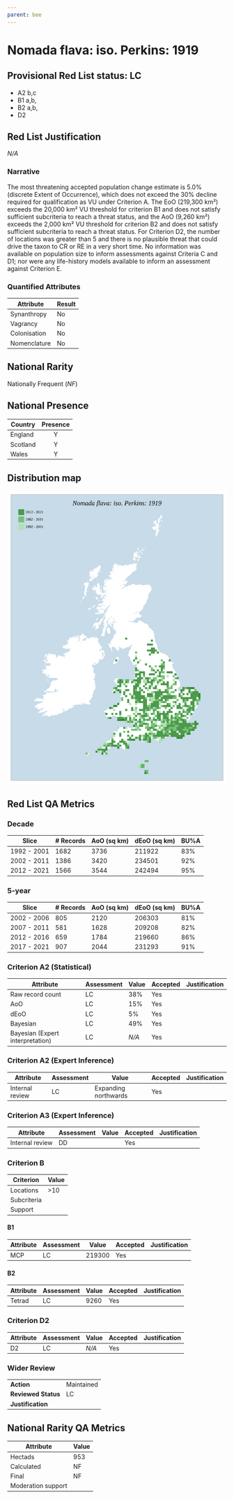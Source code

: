 ```yaml
---
parent: bee
---
```


# Nomada flava: iso. Perkins: 1919

## Provisional Red List status: LC
- A2 b,c
- B1 a,b, 
- B2 a,b, 
- D2

## Red List Justification
*N/A*
### Narrative


The most threatening accepted population change estimate is 5.0% (discrete Extent of Occurrence), which does not exceed the 30% decline required for qualification as VU under Criterion A. The EoO (219,300 km²) exceeds the 20,000 km² VU threshold for criterion B1 and does not satisfy sufficient subcriteria to reach a threat status, and the AoO (9,260 km²) exceeds the 2,000 km² VU threshold for criterion B2 and does not satisfy sufficient subcriteria to reach a threat status. For Criterion D2, the number of locations was greater than 5 and there is no plausible threat that could drive the taxon to CR or RE in a very short time. No information was available on population size to inform assessments against Criteria C and D1; nor were any life-history models available to inform an assessment against Criterion E.
### Quantified Attributes
|Attribute|Result|
|---|---|
|Synanthropy|No|
|Vagrancy|No|
|Colonisation|No|
|Nomenclature|No|


## National Rarity
Nationally Frequent (*NF*)

## National Presence
|Country|Presence
|---|:-:|
|England|Y|
|Scotland|Y|
|Wales|Y|


## Distribution map
![](../map/340.svg)

## Red List QA Metrics
### Decade
| Slice | # Records | AoO (sq km) | dEoO (sq km) |BU%A |
|---|---|---|---|---|
|1992 - 2001|1682|3736|211922|83%|
|2002 - 2011|1386|3420|234501|92%|
|2012 - 2021|1566|3544|242494|95%|
### 5-year
| Slice | # Records | AoO (sq km) | dEoO (sq km) |BU%A |
|---|---|---|---|---|
|2002 - 2006|805|2120|206303|81%|
|2007 - 2011|581|1628|209208|82%|
|2012 - 2016|659|1784|219660|86%|
|2017 - 2021|907|2044|231293|91%|
### Criterion A2 (Statistical)
|Attribute|Assessment|Value|Accepted|Justification
|---|---|---|---|---|
|Raw record count|LC|38%|Yes||
|AoO|LC|15%|Yes||
|dEoO|LC|5%|Yes||
|Bayesian|LC|49%|Yes||
|Bayesian (Expert interpretation)|LC|*N/A*|Yes||
### Criterion A2 (Expert Inference)
|Attribute|Assessment|Value|Accepted|Justification
|---|---|---|---|---|
|Internal review|LC|Expanding northwards|Yes||
### Criterion A3 (Expert Inference)
|Attribute|Assessment|Value|Accepted|Justification
|---|---|---|---|---|
|Internal review|DD||Yes||
### Criterion B
|Criterion| Value|
|---|---|
|Locations|>10|
|Subcriteria||
|Support||
#### B1
|Attribute|Assessment|Value|Accepted|Justification
|---|---|---|---|---|
|MCP|LC|219300|Yes||
#### B2
|Attribute|Assessment|Value|Accepted|Justification
|---|---|---|---|---|
|Tetrad|LC|9260|Yes||
### Criterion D2
|Attribute|Assessment|Value|Accepted|Justification
|---|---|---|---|---|
|D2|LC|*N/A*|Yes||
### Wider Review
|  |  |
|---|---|
|**Action**|Maintained|
|**Reviewed Status**|LC|
|**Justification**||


## National Rarity QA Metrics
|Attribute|Value|
|---|---|
|Hectads|953|
|Calculated|NF|
|Final|NF|
|Moderation support||


